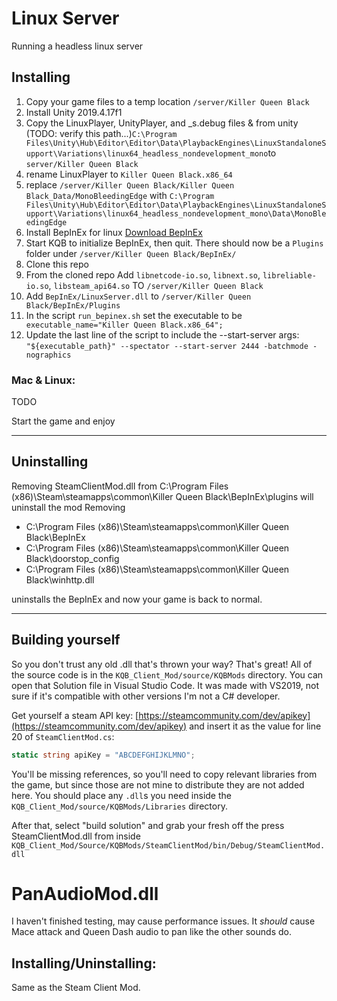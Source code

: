 # Linux Server
Running a headless linux server

## Installing
1. Copy your game files to a temp location `/server/Killer Queen Black`
2. Install Unity 2019.4.17f1
3. Copy the LinuxPlayer, UnityPlayer, and _s.debug files &  from unity (TODO: verify this path...)`C:\Program Files\Unity\Hub\Editor\Editor\Data\PlaybackEngines\LinuxStandaloneSupport\Variations\linux64_headless_nondevelopment_mono`to `server/Killer Queen Black`
4. rename LinuxPlayer to `Killer Queen Black.x86_64`
5. replace `/server/Killer Queen Black/Killer Queen Black_Data/MonoBleedingEdge` with `C:\Program Files\Unity\Hub\Editor\Editor\Data\PlaybackEngines\LinuxStandaloneSupport\Variations\linux64_headless_nondevelopment_mono\Data\MonoBleedingEdge`
6. Install BepInEx for linux [Download BepInEx](https://docs.bepinex.dev/articles/user_guide/installation/index.html?tabs=tabid-nix)
7. Start KQB to initialize BepInEx, then quit. There should now be a `Plugins` folder under `/server/Killer Queen Black/BepInEx/`
8. Clone this repo 
9. From the cloned repo Add `libnetcode-io.so`, `libnext.so`, `libreliable-io.so`, `libsteam_api64.so` TO `/server/Killer Queen Black`
10. Add `BepInEx/LinuxServer.dll` to `/server/Killer Queen Black/BepInEx/Plugins`
11. In the script `run_bepinex.sh` set the executable to be` executable_name="Killer Queen Black.x86_64";`
12. Update the last line of the script to include the --start-server args: `"${executable_path}" --spectator --start-server 2444 -batchmode -nographics`
### Mac & Linux: 
TODO

Start the game and enjoy

---
## Uninstalling
Removing SteamClientMod.dll from C:\Program Files (x86)\Steam\steamapps\common\Killer Queen Black\BepInEx\plugins will uninstall the mod
Removing 
 - C:\Program Files (x86)\Steam\steamapps\common\Killer Queen Black\BepInEx
 - C:\Program Files (x86)\Steam\steamapps\common\Killer Queen Black\doorstop_config
 - C:\Program Files (x86)\Steam\steamapps\common\Killer Queen Black\winhttp.dll
 
 uninstalls the BepInEx and now your game is back to normal.
 
---
## Building yourself
So you don't trust any old .dll that's thrown your way? That's great! All of the source code is in the `KQB_Client_Mod/source/KQBMods` directory. You can open that Solution file in Visual Studio Code. It was made with VS2019, not sure if it's compatible with other versions I'm not a C# developer.


Get yourself a steam API key: [https://steamcommunity.com/dev/apikey](https://steamcommunity.com/dev/apikey)
and insert it as the value for line 20 of `SteamClientMod.cs`:
```cs
static string apiKey = "ABCDEFGHIJKLMNO";
```

You'll be missing references, so you'll need to copy relevant libraries from the game, but since those are not mine to distribute they are not added here. You should place any `.dll`s you need inside the `KQB_Client_Mod/source/KQBMods/Libraries` directory.

After that, select "build solution" and grab your fresh off the press SteamClientMod.dll from inside `KQB_Client_Mod/Source/KQBMods/SteamClientMod/bin/Debug/SteamClientMod.dll`

# PanAudioMod.dll
I haven't finished testing, may cause performance issues. It *should* cause Mace attack and Queen Dash audio to pan like the other sounds do.

## Installing/Uninstalling:

Same as the Steam Client Mod. 
